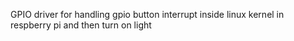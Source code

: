GPIO driver for handling gpio button interrupt inside linux kernel in respberry pi and then turn on light

